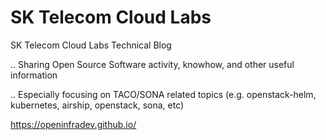 # SK Telecom Cloud Labs  
SK Telecom Cloud Labs Technical Blog

.. Sharing Open Source Software activity, knowhow, and other useful information

.. Especially focusing on TACO/SONA related topics (e.g. openstack-helm, kubernetes, airship, openstack, sona, etc)

https://openinfradev.github.io/

